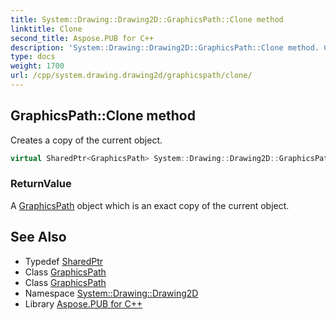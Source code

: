 ```yaml
---
title: System::Drawing::Drawing2D::GraphicsPath::Clone method
linktitle: Clone
second_title: Aspose.PUB for C++
description: 'System::Drawing::Drawing2D::GraphicsPath::Clone method. Creates a copy of the current object in C++.'
type: docs
weight: 1700
url: /cpp/system.drawing.drawing2d/graphicspath/clone/
---
```

## GraphicsPath::Clone method


Creates a copy of the current object.

```cpp
virtual SharedPtr<GraphicsPath> System::Drawing::Drawing2D::GraphicsPath::Clone()
```


### ReturnValue

A [GraphicsPath](../) object which is an exact copy of the current object.

## See Also

* Typedef [SharedPtr](../../../system/sharedptr/)
* Class [GraphicsPath](../)
* Class [GraphicsPath](../)
* Namespace [System::Drawing::Drawing2D](../../)
* Library [Aspose.PUB for C++](../../../)
